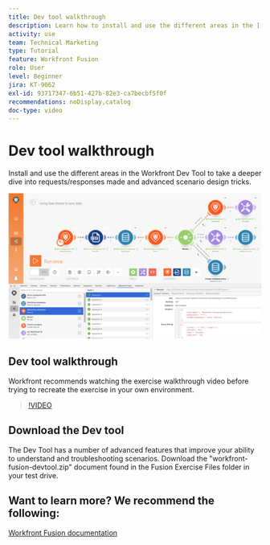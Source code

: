 ```yaml
---
title: Dev tool walkthrough
description: Learn how to install and use the different areas in the [!DNL Adobe Workfront Fusion Dev Tool] to take a deeper dive into advanced scenario design tricks.
activity: use
team: Technical Marketing
type: Tutorial
feature: Workfront Fusion
role: User
level: Beginner
jira: KT-9062
exl-id: 93717347-6b51-427b-82e3-ca7becbf5f0f
recommendations: noDisplay,catalog
doc-type: video
---
```

# Dev tool walkthrough

Install and use the different areas in the Workfront Dev Tool to take a deeper dive into requests/responses made and advanced scenario design tricks.

![An image of a Fusion scenario and the dev tool](assets/troubleshooting-and-error-handling-1.png)

## Dev tool walkthrough

Workfront recommends watching the exercise walkthrough video before trying to recreate the exercise in your own environment.

>[!VIDEO](https://video.tv.adobe.com/v/335303/?quality=12&learn=on&enablevpops)


## Download the Dev tool

The Dev Tool has a number of advanced features that improve your ability to understand and troubleshooting scenarios. Download the "workfront-fusion-devtool.zip" document found in the Fusion Exercise Files folder in your test drive.



## Want to learn more? We recommend the following:

[Workfront Fusion documentation](https://experienceleague.adobe.com/docs/workfront/using/adobe-workfront-fusion/workfront-fusion-2.html?lang=en)
